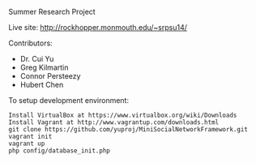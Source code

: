 Summer Research Project

Live site: http://rockhopper.monmouth.edu/~srpsu14/

Contributors: 
* Dr. Cui Yu
* Greg Kilmartin
* Connor Persteezy
* Hubert Chen

To setup development environment:

	Install VirtualBox at https://www.virtualbox.org/wiki/Downloads	
	Install Vagrant at http://www.vagrantup.com/downloads.html
	git clone https://github.com/yuproj/MiniSocialNetworkFramework.git
	vagrant init
	vagrant up
	php config/database_init.php
	
